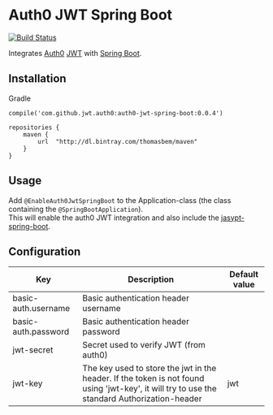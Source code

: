 # Auth0 JWT Spring Boot

[![Build Status](https://travis-ci.org/ThomasBem/auth0-jwt-spring-boot.svg?branch=master)](https://travis-ci.org/ThomasBem/auth0-jwt-spring-boot)

Integrates [Auth0](https://auth0.com/) [JWT](https://jwt.io) with [Spring Boot](http://projects.spring.io/spring-boot).
 
## Installation

Gradle
```
compile('com.github.jwt.auth0:auth0-jwt-spring-boot:0.0.4')
```

```
repositories {
    maven {
        url  "http://dl.bintray.com/thomasbem/maven"
    }
}
```

## Usage

Add `@EnableAuth0JwtSpringBoot` to the Application-class (the class containing the `@SpringBootApplication`).  
This will enable the auth0 JWT integration and also include the [jasypt-spring-boot](https://github.com/ulisesbocchio/jasypt-spring-boot).

## Configuration

| Key | Description | Default value |
|-----|-------------|---------------|
| basic-auth.username | Basic authentication header username | |
| basic-auth.password | Basic authentication header password | |
| jwt-secret | Secret used to verify JWT (from auth0) | |
| jwt-key | The key used to store the jwt in the header. If the token is not found using 'jwt-key', it will try to use the standard Authorization-header | jwt |
